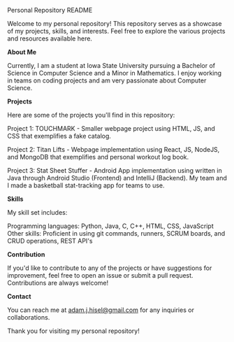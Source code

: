 Personal Repository README

Welcome to my personal repository! This repository serves as a showcase of my projects, skills, and interests. Feel free to explore the various projects and resources available here.

**About Me**

Currently, I am a student at Iowa State University pursuing a Bachelor of Science in Computer Science and a Minor in Mathematics. I enjoy working in teams on coding projects and am very passionate about Computer Science. 

**Projects**

Here are some of the projects you'll find in this repository:

Project 1: TOUCHMARK - Smaller webpage project using HTML, JS, and CSS that exemplifies a fake catalog. 

Project 2: Titan Lifts - Webpage implementation using React, JS, NodeJS, and MongoDB that exemplifies and personal workout log book.

Project 3: Stat Sheet Stuffer - Android App implementation using written in Java through Android Studio (Frontend) and IntelliJ (Backend). My team and I made a basketball stat-tracking app for teams to use. 

**Skills**

My skill set includes:

Programming languages: Python, Java, C, C++, HTML, CSS, JavaScript
Other skills: Proficient in using git commands, runners, SCRUM boards, and CRUD operations, REST API's


**Contribution**

If you'd like to contribute to any of the projects or have suggestions for improvement, feel free to open an issue or submit a pull request. Contributions are always welcome!

**Contact**

You can reach me at adam.j.hisel@gmail.com for any inquiries or collaborations.


Thank you for visiting my personal repository!
